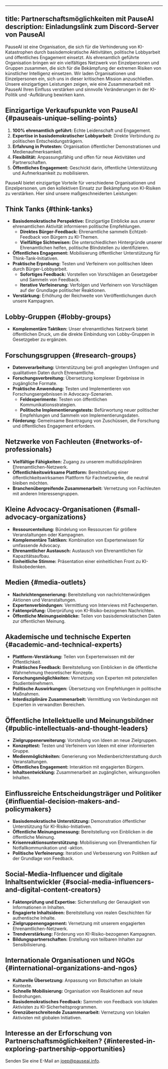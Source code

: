 

---
title: Partnerschaftsmöglichkeiten mit PauseAI
description: Einladungslink zum Discord-Server von PauseAI
---

PauseAI ist eine Organisation, die sich für die Verhinderung von KI-Katastrophen durch basisdemokratische Aktivitäten, politische Lobbyarbeit und öffentliches Engagement einsetzt.
Als ehrenamtlich geführte Organisation bringen wir ein vielfältiges Netzwerk von Einzelpersonen und Gruppen zusammen, die sich für die Bekämpfung der extremen Risiken von künstlicher Intelligenz einsetzen.
Wir laden Organisationen und Einzelpersonen ein, sich uns in dieser kritischen Mission anzuschließen.
Unsere einzigartigen Leistungen zeigen, wie eine Zusammenarbeit mit PauseAI Ihren Einfluss verstärken und sinnvolle Veränderungen in der KI-Politik und -Aufklärung bewirken kann.

## Einzigartige Verkaufspunkte von PauseAI {#pauseais-unique-selling-points}

1. **100% ehrenamtlich geführt:** Echte Leidenschaft und Engagement.
2. **Expertise in basisdemokratischer Lobbyarbeit:** Direkte Verbindung zu politischen Entscheidungsträgern.
3. **Erfahrung in Protesten:** Organisation öffentlicher Demonstrationen und Medienaufmerksamkeit.
4. **Flexibilität:** Anpassungsfähig und offen für neue Aktivitäten und Partnerschaften.
5. **Öffentliches Engagement:** Geschickt darin, öffentliche Unterstützung und Aufmerksamkeit zu mobilisieren.

PauseAI bietet einzigartige Vorteile für verschiedene Organisationen und Einzelpersonen, um den kollektiven Einsatz zur Bekämpfung von KI-Risiken zu verstärken. Hier sind unsere maßgeschneiderten Leistungen:

## Think Tanks {#think-tanks}

- **Basisdemokratische Perspektive:** Einzigartige Einblicke aus unserer ehrenamtlichen Aktivität informieren politische Empfehlungen.
  - **Direktes Bürger-Feedback:** Ehrenamtliche sammeln Echtzeit-Feedback von Bürgern zu KI-Themen.
  - **Vielfältige Sichtweisen:** Die unterschiedlichen Hintergründe unserer Ehrenamtlichen helfen, politische Blindstellen zu identifizieren.
- **Öffentliches Engagement:** Mobilisierung öffentlicher Unterstützung für Think-Tank-Initiativen.
- **Praktische Erprobung:** Testen und Verfeinern von politischen Ideen durch Bürger-Lobbyarbeit.
  - **Sofortiges Feedback:** Vorstellen von Vorschlägen an Gesetzgeber und Sammeln von Feedback.
  - **Iterative Verfeinerung:** Verfolgen und Verfeinern von Vorschlägen auf der Grundlage politischer Reaktionen.
- **Verstärkung:** Erhöhung der Reichweite von Veröffentlichungen durch unsere Kampagnen.

## Lobby-Gruppen {#lobby-groups}

- **Komplementäre Taktiken:** Unser ehrenamtliches Netzwerk bietet öffentlichen Druck, um die direkte Einbindung von Lobby-Gruppen in Gesetzgeber zu ergänzen.

## Forschungsgruppen {#research-groups}

- **Datenverarbeitung:** Unterstützung bei groß angelegten Umfragen und qualitativen Daten durch Ehrenamtliche.
- **Forschungsverbreitung:** Übersetzung komplexer Ergebnisse in zugängliche Formate.
- **Praktische Anwendung:** Testen und Implementieren von Forschungsergebnissen in Advocacy-Szenarien.
  - **Feldexperimente:** Testen von öffentlichen Kommunikationsstrategien.
  - **Politische Implementierungstests:** Befürwortung neuer politischer Empfehlungen und Sammeln von Implementierungsdaten.
- **Förderung:** Gemeinsame Beantragung von Zuschüssen, die Forschung und öffentliches Engagement erfordern.

## Netzwerke von Fachleuten {#networks-of-professionals}

- **Vielfältige Fähigkeiten:** Zugang zu unserem multidisziplinären Ehrenamtlichen-Netzwerk.
- **Öffentlichkeitswirksame Plattform:** Bereitstellung einer öffentlichkeitswirksamen Plattform für Fachnetzwerke, die neutral bleiben möchten.
- **Branchenübergreifende Zusammenarbeit:** Vernetzung von Fachleuten mit anderen Interessengruppen.

## Kleine Advocacy-Organisationen {#small-advocacy-organizations}

- **Ressourcenteilung:** Bündelung von Ressourcen für größere Veranstaltungen oder Kampagnen.
- **Komplementäre Taktiken:** Kombination von Expertenwissen für umfassende Advocacy.
- **Ehrenamtlicher Austausch:** Austausch von Ehrenamtlichen für Kapazitätsaufbau.
- **Einheitliche Stimme:** Präsentation einer einheitlichen Front zu KI-Risikobedenken.

## Medien {#media-outlets}

- **Nachrichtengenerierung:** Bereitstellung von nachrichtenwürdigen Aktionen und Veranstaltungen.
- **Expertenverbindungen:** Vermittlung von Interviews mit Fachexperten.
- **Faktenprüfung:** Überprüfung von KI-Risiko-bezogenen Nachrichten.
- **Öffentliche Meinungseinblicke:** Teilen von basisdemokratischen Daten zur öffentlichen Meinung.

## Akademische und technische Experten {#academic-and-technical-experts}

- **Plattform-Verstärkung:** Teilen von Expertenwissen mit der Öffentlichkeit.
- **Praktisches Feedback:** Bereitstellung von Einblicken in die öffentliche Wahrnehmung theoretischer Konzepte.
- **Forschungsmöglichkeiten:** Vernetzung von Experten mit potenziellen Studienteilnehmern.
- **Politische Auswirkungen:** Übersetzung von Empfehlungen in politische Maßnahmen.
- **Interdisziplinäre Zusammenarbeit:** Vermittlung von Verbindungen mit Experten in verwandten Bereichen.

## Öffentliche Intellektuelle und Meinungsbildner {#public-intellectuals-and-thought-leaders}

- **Zielgruppenerweiterung:** Vorstellung von Ideen an neue Zielgruppen.
- **Konzepttest:** Testen und Verfeinern von Ideen mit einer informierten Gruppe.
- **Medienmöglichkeiten:** Generierung von Medienberichterstattung durch Veranstaltungen.
- **Öffentliches Engagement:** Interaktion mit engagierten Bürgern.
- **Inhaltsentwicklung:** Zusammenarbeit an zugänglichen, wirkungsvollen Inhalten.

## Einflussreiche Entscheidungsträger und Politiker {#influential-decision-makers-and-policymakers}

- **Basisdemokratische Unterstützung:** Demonstration öffentlicher Unterstützung für KI-Risiko-Initiativen.
- **Öffentliche Meinungsmessung:** Bereitstellung von Einblicken in die öffentliche Meinung.
- **Krisenreaktionsunterstützung:** Mobilisierung von Ehrenamtlichen für Notfallkommunikation und -aktion.
- **Politische Verfeinerung:** Iteration und Verbesserung von Politiken auf der Grundlage von Feedback.

## Social-Media-Influencer und digitale Inhaltsentwickler {#social-media-influencers-and-digital-content-creators}

- **Faktenprüfung und Expertise:** Sicherstellung der Genauigkeit von Informationen in Inhalten.
- **Engagierte Inhaltsideen:** Bereitstellung von realen Geschichten für authentische Inhalte.
- **Zielgruppenengagement:** Vernetzung mit unserem engagierten Ehrenamtlichen-Netzwerk.
- **Trendverstärkung:** Förderung von KI-Risiko-bezogenen Kampagnen.
- **Bildungspartnerschaften:** Erstellung von teilbaren Inhalten zur Sensibilisierung.

## Internationale Organisationen und NGOs {#international-organizations-and-ngos}

- **Kulturelle Übersetzung:** Anpassung von Botschaften an lokale Kontexte.
- **Schnelle Mobilisierung:** Organisation von Reaktionen auf neue Bedrohungen.
- **Basisdemokratisches Feedback:** Sammeln von Feedback von lokalen Aktivisten zu KI-Sicherheitsprogrammen.
- **Grenzüberschreitende Zusammenarbeit:** Vernetzung von lokalen Aktivisten mit globalen Initiativen.

## Interesse an der Erforschung von Partnerschaftsmöglichkeiten? {#interested-in-exploring-partnership-opportunities}

Senden Sie eine E-Mail an [joep@pauseai.info](mailto:joep@pauseai.info).